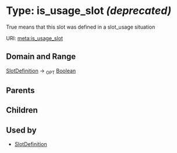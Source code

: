 
# Type: is_usage_slot _(deprecated)_


True means that this slot was defined in a slot_usage situation

URI: [meta:is_usage_slot](https://w3id.org/biolink/biolinkml/meta/is_usage_slot)


## Domain and Range

[SlotDefinition](SlotDefinition.md) ->  <sub>OPT</sub> [Boolean](types/Boolean.md)

## Parents


## Children


## Used by

 * [SlotDefinition](SlotDefinition.md)
